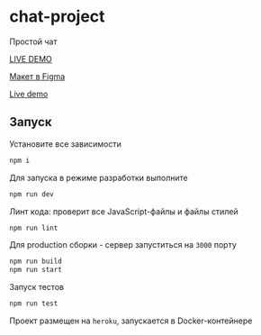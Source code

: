 # chat-project
Простой чат

[LIVE DEMO](https://praktikum-vishkir.herokuapp.com/)

[Макет в Figma](https://www.figma.com/file/9rNI6xbDfopn8DzbXqJYGj/%D0%A7%D0%B0%D1%82?node-id=4%3A530)

[Live demo](https://zen-boyd-d71884.netlify.app/)
## Запуск

Установите все зависимости
```bash
npm i
```

Для запуска в режиме разработки выполните
```bash
npm run dev
```

Линт кода: проверит все JavaScript-файлы и файлы стилей
```bash
npm run lint
```

Для production сборки - сервер запуститься на `3000` порту
```bash
npm run build
npm run start
```

Запуск тестов
```bash
npm run test
```


Проект размещен на `heroku`, запускается в Docker-контейнере
